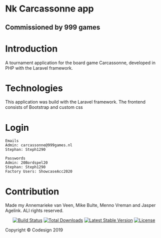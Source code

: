 # Nk Carcassonne app
## Commissioned by 999 games

# Introduction
A tournament application for the board game Carcassonne, developed in PHP with the Laravel framework.

# Technologies
This application was build with the Laravel framework. The frontend consists of Bootstrap and custom css

# Login
    Emails
    Admin: carcassonne@999games.nl
    Stephan: Steph1290

    Passwords
    Admin: 20Bordspel20
    Stephan: Steph1290
    Factory Users: ShowcaseAcc2020

# Contribution
Made my Annemarieke van Veen, Mike Bulte, Menno Vreman and Jasper Agelink. ALl rights reserved.

<p align="center">
<a href="https://travis-ci.org/laravel/framework"><img src="https://travis-ci.org/laravel/framework.svg" alt="Build Status"></a>
<a href="https://packagist.org/packages/laravel/framework"><img src="https://poser.pugx.org/laravel/framework/d/total.svg" alt="Total Downloads"></a>
<a href="https://packagist.org/packages/laravel/framework"><img src="https://poser.pugx.org/laravel/framework/v/stable.svg" alt="Latest Stable Version"></a>
<a href="https://packagist.org/packages/laravel/framework"><img src="https://poser.pugx.org/laravel/framework/license.svg" alt="License"></a>
</p>

<p>Copyright © Codesign 2019</p>
